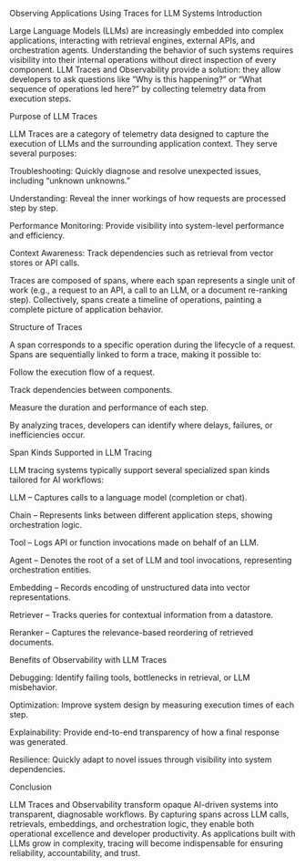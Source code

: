 Observing Applications Using Traces for LLM Systems
Introduction

Large Language Models (LLMs) are increasingly embedded into complex applications, interacting with retrieval engines, external APIs, and orchestration agents. Understanding the behavior of such systems requires visibility into their internal operations without direct inspection of every component. LLM Traces and Observability provide a solution: they allow developers to ask questions like “Why is this happening?” or “What sequence of operations led here?” by collecting telemetry data from execution steps.

Purpose of LLM Traces

LLM Traces are a category of telemetry data designed to capture the execution of LLMs and the surrounding application context. They serve several purposes:

Troubleshooting: Quickly diagnose and resolve unexpected issues, including “unknown unknowns.”

Understanding: Reveal the inner workings of how requests are processed step by step.

Performance Monitoring: Provide visibility into system-level performance and efficiency.

Context Awareness: Track dependencies such as retrieval from vector stores or API calls.

Traces are composed of spans, where each span represents a single unit of work (e.g., a request to an API, a call to an LLM, or a document re-ranking step). Collectively, spans create a timeline of operations, painting a complete picture of application behavior.

Structure of Traces

A span corresponds to a specific operation during the lifecycle of a request. Spans are sequentially linked to form a trace, making it possible to:

Follow the execution flow of a request.

Track dependencies between components.

Measure the duration and performance of each step.

By analyzing traces, developers can identify where delays, failures, or inefficiencies occur.

Span Kinds Supported in LLM Tracing

LLM tracing systems typically support several specialized span kinds tailored for AI workflows:

LLM – Captures calls to a language model (completion or chat).

Chain – Represents links between different application steps, showing orchestration logic.

Tool – Logs API or function invocations made on behalf of an LLM.

Agent – Denotes the root of a set of LLM and tool invocations, representing orchestration entities.

Embedding – Records encoding of unstructured data into vector representations.

Retriever – Tracks queries for contextual information from a datastore.

Reranker – Captures the relevance-based reordering of retrieved documents.

Benefits of Observability with LLM Traces

Debugging: Identify failing tools, bottlenecks in retrieval, or LLM misbehavior.

Optimization: Improve system design by measuring execution times of each step.

Explainability: Provide end-to-end transparency of how a final response was generated.

Resilience: Quickly adapt to novel issues through visibility into system dependencies.

Conclusion

LLM Traces and Observability transform opaque AI-driven systems into transparent, diagnosable workflows. By capturing spans across LLM calls, retrievals, embeddings, and orchestration logic, they enable both operational excellence and developer productivity. As applications built with LLMs grow in complexity, tracing will become indispensable for ensuring reliability, accountability, and trust.
